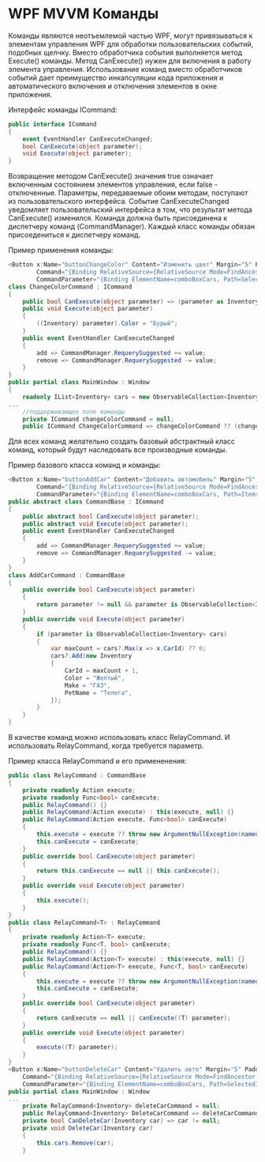 # WPF MVVM Команды

Команды являются неотъемлемой частью WPF, могут привязываться к элементам управления WPF для обработки пользовательских событий, подобных щелчку. Вместо обработчика события выполняется метод Execute() команды. Метод CanExecute() нужен для включения в работу элемента управления. Использование команд вместо обработчиков событий дает преимущество инкапсуляции кода приложения и автоматического включения и отключения элементов в окне приложения.

Интерфейс команды ICommand:
```csharp
public interface ICommand
{
    event EventHandler CanExecuteChanged;
    bool CanExecute(object parameter);
    void Execute(object parameter);
}
```
Возвращение методом CanExecute() значения true означает включенным состоянием элементов управления, если false - отключенные. Параметры, передаваемые обоим методам, поступают из пользовательского интерфейса. Событие CanExecuteChanged уведомляет пользовательский интерфейса в том, что результат метода CanExecute() изменился. Команда должна быть присоединена к диспетчеру команд (CommandManager). Каждый класс команды обязан присоедениться к диспетчеру команд.

Пример применения команды:
```csharp
<Button x:Name="buttonChangeColor" Content="Изменить цвет" Margin="5" Padding="4, 2"
        Command="{Binding RelativeSource={RelativeSource Mode=FindAncestor, AncestorType={x:Type Window}}, Path=ChangeColorCommand}"
        CommandParameter="{Binding ElementName=comboBoxCars, Path=SelectedItem}"/>
class ChangeColorCommand : ICommand
{
    public bool CanExecute(object parameter) => (parameter as Inventory) != null;
    public void Execute(object parameter)
    {
        ((Inventory) parameter).Color = "Бурый";
    }
    public event EventHandler CanExecuteChanged
    {
        add => CommandManager.RequerySuggested += value;
        remove => CommandManager.RequerySuggested -= value;
    }
}
public partial class MainWindow : Window
{
    readonly IList<Inventory> cars = new ObservableCollection<Inventory>(); //
...
    //поддерживающее поле команды
    private ICommand changeColorCommand = null;
    public ICommand ChangeColorCommand => changeColorCommand ?? (changeColorCommand = new ChangeColorCommand());
```

Для всех команд желательно создать базовый абстрактный класс команд, который будут наследовать все производные команды.

Пример базового класса команд и команды:
```csharp
<Button x:Name="buttonAddCar" Content="Добавить автомобиль" Margin="5" Padding="4, 2"
        Command="{Binding RelativeSource={RelativeSource Mode=FindAncestor, AncestorType={x:Type Window}}, Path=AddCarCommand}"
        CommandParameter="{Binding ElementName=comboBoxCars, Path=ItemsSource}"/>
public abstract class CommandBase : ICommand
{
    public abstract bool CanExecute(object parameter);
    public abstract void Execute(object parameter);
    public event EventHandler CanExecuteChanged
    {
        add => CommandManager.RequerySuggested += value;
        remove => CommandManager.RequerySuggested -= value;
    }
}
class AddCarCommand : CommandBase
{
    public override bool CanExecute(object parameter)
    {
        return parameter != null && parameter is ObservableCollection<Inventory>;
    }
    public override void Execute(object parameter)
    {
        if (parameter is ObservableCollection<Inventory> cars)
        {
            var maxCount = cars?.Max(x => x.CarId) ?? 0;
            cars?.Add(new Inventory
            {
                CarId = maxCount + 1,
                Color = "Желтый",
                Make = "ГАЗ",
                PetName = "Телега",
            });
        }
    }
}
```
В качестве команд можно использовать класс RelayCommand. И использовать RelayCommand<T>, когда требуется параметр.
    
Пример класса RelayCommand и его примененения:
```csharp
public class RelayCommand : CommandBase
{
    private readonly Action execute;
    private readonly Func<bool> canExecute;
    public RelayCommand() {}
    public RelayCommand(Action execute) : this(execute, null) {}
    public RelayCommand(Action execute, Func<bool> canExecute)
    {
        this.execute = execute ?? throw new ArgumentNullException(nameof(execute));
        this.canExecute = canExecute;
    }
    public override bool CanExecute(object parameter)
    {
        return this.canExecute == null || this.canExecute();
    }
    public override void Execute(object parameter)
    {
        this.execute();
    }
}
public class RelayCommand<T> : RelayCommand
{
    private readonly Action<T> execute;
    private readonly Func<T, bool> canExecute;
    public RelayCommand() {}
    public RelayCommand(Action<T> execute) : this(execute, null) {}
    public RelayCommand(Action<T> execute, Func<T, bool> canExecute)
    {
        this.execute = execute ?? throw new ArgumentNullException(nameof(execute));
        this.canExecute = canExecute;
    }
    public override bool CanExecute(object parameter)
    {
        return canExecute == null || canExecute((T) parameter);
    }
    public override void Execute(object parameter)
    {
        execute((T) parameter);
    }
}
<Button x:Name="buttonDeleteCar" Content="Удалить авто" Margin="5" Padding="4, 2"
    Command="{Binding RelativeSource={RelativeSource Mode=FindAncestor, AncestorType={x:Type Window}}, Path=DeleteCarCommand}"
    CommandParameter="{Binding ElementName=comboBoxCars, Path=SelectedItem}"/>
public partial class MainWindow : Window
...
    private RelayCommand<Inventory> deleteCarCommand = null;
    public RelayCommand<Inventory> DeleteCarCommand => deleteCarCommand ?? (deleteCarCommand = new RelayCommand<Inventory>(DeleteCar, CanDeleteCar));
    private bool CanDeleteCar(Inventory car) => car != null;
    private void DeleteCar(Inventory car)
    {
        this.cars.Remove(car);
    }
```












